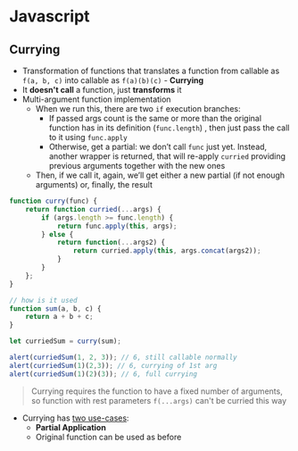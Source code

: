 # **Javascript**

## **Currying**

* Transformation of functions that translates a function from callable as `f(a, b, c)` into callable as `f(a)(b)(c)` - **Currying**
* It **doesn't call** a function, just **transforms** it
* Multi-argument function implementation
  * When we run this, there are two `if` execution branches:
    * If passed args count is the same or more than the original function has in its definition (`func.length`) , then just pass the call to it using `func.apply`
    * Otherwise, get a partial: we don’t call `func` just yet. Instead, another wrapper is returned, that will re-apply `curried` providing previous arguments together with the new ones
  * Then, if we call it, again, we’ll get either a new partial (if not enough arguments) or, finally, the result

```javascript
function curry(func) {
    return function curried(...args) {
        if (args.length >= func.length) {
            return func.apply(this, args);
        } else {
            return function(...args2) {
                return curried.apply(this, args.concat(args2));
            }
        }
    };
}

// how is it used
function sum(a, b, c) {
    return a + b + c;
}

let curriedSum = curry(sum);

alert(curriedSum(1, 2, 3)); // 6, still callable normally
alert(curriedSum(1)(2,3)); // 6, currying of 1st arg
alert(curriedSum(1)(2)(3)); // 6, full currying
```

> Currying requires the function to have a fixed number of arguments, so function with rest parameters `f(...args)` can't be curried this way

* Currying has [two use-cases](https://javascript.info/currying-partials#currying-what-for):
  * **Partial Application**
  * Original function can be used as before